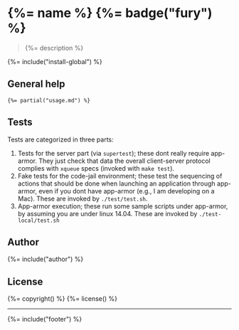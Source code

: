 # {%= name %} {%= badge("fury") %}

> {%= description %}

{%= include("install-global") %}

## General help 

```
{%= partial("usage.md") %}
```

## Tests

Tests are categorized in three parts:

1. Tests for the server part (via `supertest`); these dont really require app-armor. They just check that data the overall client-server protocol complies with `xqueue` specs (invoked with `make test`).
2. Fake tests for the code-jail environment; these test the sequencing of actions that should be done when launching an application through app-armor, even if you dont have app-armor (e.g., I am developing on a Mac). These are invoked by `./test/test.sh`.
3. App-armor execution; these run some sample scripts under app-armor, by assuming you are under linux 14.04. These are invoked by `./test-local/test.sh`

## Author
{%= include("author") %}

## License
{%= copyright() %}
{%= license() %}

***

{%= include("footer") %}

